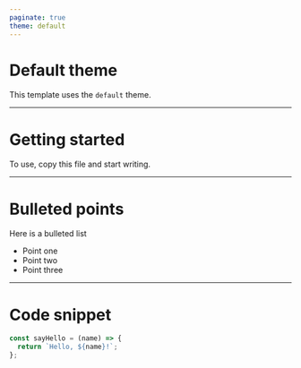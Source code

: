 ```yaml
---
paginate: true
theme: default
---
```


# Default theme

This template uses the `default` theme.

---

# Getting started

To use, copy this file and start writing.

---

# Bulleted points

Here is a bulleted list

- Point one
- Point two
- Point three

---

# Code snippet

```js
const sayHello = (name) => {
  return `Hello, ${name}!`;
};
```

